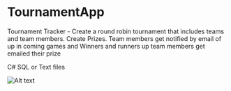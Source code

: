 # TournamentApp

Tournament Tracker - Create a round robin tournament that includes teams and team members. Create Prizes. Team members get notified by email of up in coming games and Winners and runners up team members get emailed their prize

C# SQL or Text files



![Alt text](https://github.com/Willmannix/TournamentApp/images/torny1.jpg?raw=true "Torny")

